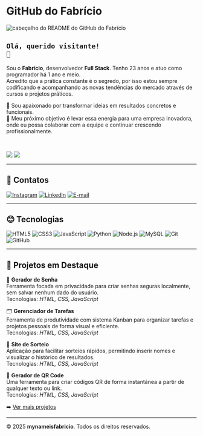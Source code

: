 # GitHub do Fabrício  

![cabeçalho do README do GitHub do Fabrício](https://www.mynameisfabricio.com.br/github/capa-readme-github.png)

## <code>Olá, querido visitante! 👋</code>  

Sou o **Fabrício**, desenvolvedor **Full Stack**. Tenho 23 anos e atuo como programador há 1 ano e meio.  
Acredito que a prática constante é o segredo, por isso estou sempre codificando e acompanhando as novas tendências do mercado através de cursos e projetos práticos.  

🚀 Sou apaixonado por transformar ideias em resultados concretos e funcionais.  
🎯 Meu próximo objetivo é levar essa energia para uma empresa inovadora, onde eu possa colaborar com a equipe e continuar crescendo profissionalmente.  

<br>

<a href="https://github.com/mynameisfabricio"><img src="https://img.shields.io/static/v1?label=GitHub&message=github.com/mynameisfabricio&logo=github&logoColor=white&color=blue&style=for-the-badge"/></a> 
<a href="https://fabr.iicio.com.br"><img src="https://img.shields.io/static/v1?label=Site&message=www.mynameisfabricio.com.br&logo=website&logoColor=white&color=blue&style=for-the-badge"/></a> 

---

## 🚀 Contatos
[![Instagram](https://img.shields.io/badge/Instagram-%23E4405F.svg?&style=for-the-badge&logo=instagram&logoColor=white)](https://instagram.com/seu_usuario)
[![LinkedIn](https://img.shields.io/badge/LinkedIn-%230077B5.svg?&style=for-the-badge&logo=linkedin&logoColor=white)](https://www.linkedin.com/in/mynameisfabricio/)
[![E-mail](https://img.shields.io/badge/Email-0078D4?style=for-the-badge&logo=gmail&logoColor=white)](mailto:contato@mynameisfabricio.com.br)

---

## 😊 Tecnologias
![HTML5](https://img.shields.io/badge/HTML5-E34F26?style=for-the-badge&logo=html5&logoColor=white)
![CSS3](https://img.shields.io/badge/CSS3-1572B6?style=for-the-badge&logo=css3&logoColor=white)
![JavaScript](https://img.shields.io/badge/JavaScript-F7DF1E?style=for-the-badge&logo=javascript&logoColor=black)
![Python](https://img.shields.io/badge/Python-3776AB?style=for-the-badge&logo=python&logoColor=white)
![Node.js](https://img.shields.io/badge/Node.js-339933?style=for-the-badge&logo=nodedotjs&logoColor=white)
![MySQL](https://img.shields.io/badge/MySQL-4479A1?style=for-the-badge&logo=mysql&logoColor=white)
![Git](https://img.shields.io/badge/Git-F05032?style=for-the-badge&logo=git&logoColor=white)
![GitHub](https://img.shields.io/badge/GitHub-181717?style=for-the-badge&logo=github&logoColor=white)


---

## 📌 Projetos em Destaque  

🔐 **Gerador de Senha**  
Ferramenta focada em privacidade para criar senhas seguras localmente, sem salvar nenhum dado do usuário.  
Tecnologias: *HTML, CSS, JavaScript*  

🗂 **Gerenciador de Tarefas**  
Ferramenta de produtividade com sistema Kanban para organizar tarefas e projetos pessoais de forma visual e eficiente.  
Tecnologias: *HTML, CSS, JavaScript*  

🎲 **Site de Sorteio**  
Aplicação para facilitar sorteios rápidos, permitindo inserir nomes e visualizar o histórico de resultados.  
Tecnologias: *HTML, CSS, JavaScript*  

📱 **Gerador de QR Code**  
Uma ferramenta para criar códigos QR de forma instantânea a partir de qualquer texto ou link.  
Tecnologias: *HTML, CSS, JavaScript*  

➡️ [Ver mais projetos](https://github.com/mynameisfabricio)  

---

© 2025 **mynameisfabricio**. Todos os direitos reservados.  
